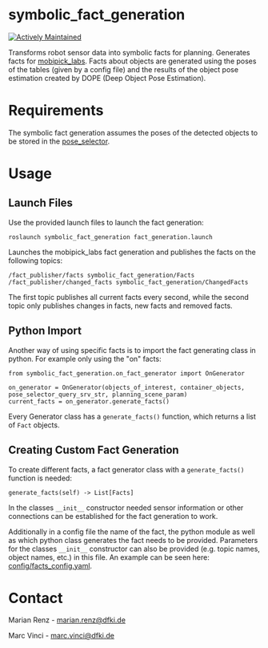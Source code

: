# symbolic_fact_generation

[![Actively Maintained](https://img.shields.io/badge/Maintenance%20Level-Actively%20Maintained-green.svg)](https://gist.github.com/cheerfulstoic/d107229326a01ff0f333a1d3476e068d)

Transforms robot sensor data into symbolic facts for planning. Generates facts for [mobipick_labs](https://github.com/DFKI-NI/mobipick_labs/). Facts about objects are generated
using the poses of the tables (given by a config file) and the results of the object pose estimation created by DOPE (Deep Object Pose Estimation).

# Requirements

The symbolic fact generation assumes the poses of the detected objects to be stored in the [pose_selector](https://github.com/DFKI-NI/pose_selector/).

# Usage
## Launch Files

Use the provided launch files to launch the fact generation:

    roslaunch symbolic_fact_generation fact_generation.launch

Launches the mobipick_labs fact generation and publishes the facts on the following topics:

    /fact_publisher/facts symbolic_fact_generation/Facts
    /fact_publisher/changed_facts symbolic_fact_generation/ChangedFacts

The first topic publishes all current facts every second, while the second topic only publishes changes in facts, new facts and removed facts.

## Python Import

Another way of using specific facts is to import the fact generating class in python. For example only using the "on" facts:

    from symbolic_fact_generation.on_fact_generator import OnGenerator
    
    on_generator = OnGenerator(objects_of_interest, container_objects, pose_selector_query_srv_str, planning_scene_param)
    current_facts = on_generator.generate_facts()

Every Generator class has a ```generate_facts()``` function, which returns a list of ```Fact``` objects.

## Creating Custom Fact Generation

To create different facts, a fact generator class with a ```generate_facts()``` function is needed:
    
    generate_facts(self) -> List[Facts]

In the classes ```__init__``` constructor needed sensor information or other connections can be established for the fact generation to work.

Additionally in a config file the name of the fact, the python module as well as which python class generates the fact needs to be provided.
Parameters for the classes ```__init__``` constructor can also be provided (e.g. topic names, object names, etc.) in this file.
An example can be seen here: [config/facts_config.yaml](https://github.com/DFKI-NI/symbolic_fact_generation/blob/main/config/facts_config.yaml).

# Contact

Marian Renz - marian.renz@dfki.de

Marc Vinci - marc.vinci@dfki.de
